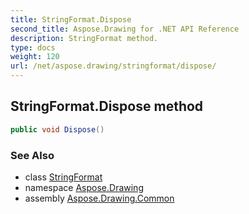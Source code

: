 ```yaml
---
title: StringFormat.Dispose
second_title: Aspose.Drawing for .NET API Reference
description: StringFormat method. 
type: docs
weight: 120
url: /net/aspose.drawing/stringformat/dispose/
---
```

## StringFormat.Dispose method

```csharp
public void Dispose()
```

### See Also

* class [StringFormat](../)
* namespace [Aspose.Drawing](../../stringformat/)
* assembly [Aspose.Drawing.Common](../../../)


